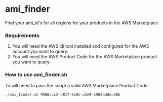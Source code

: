 # ami_finder
Find your ami_id's for all regions for your products in the AWS Marketplace

### Requirements ###
1. You will need the AWS cli tool installed and configured for the AWS account you want to query.  
2. You will need the AWS Product Code for the AWS Marketplace product you want to query.

### How to use ami_finder.sh ###
To will need to pass the script a valid AWS Marketplace Product Code:

```./ami_finder.sh 9566ccc2-d817-4c8e-a2e9-b962addec48b```


